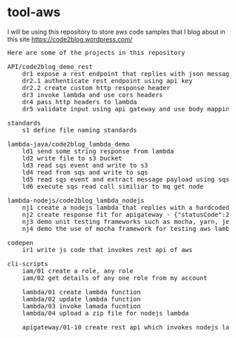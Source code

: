 # tool-aws
I will be using this repository to store aws code samples that I blog about in this site https://code2blog.wordpress.com/

<pre>
Here are some of the projects in this repository

API/code2blog_demo_rest
	dr1 expose a rest endpoint that replies with json message
	dr2.1 authenticate rest endpoint using api key
	dr2.2 create custom http response header
	dr3 invoke lambda and use cors headers
	dr4 pass http headers to lambda
	dr5 validate input using api gateway and use body mapping template to transform input and output
	
standards
	s1 define file naming standards
	
lambda-java/code2blog_lambda_demo
	ld1 send some string response from lambda
	ld2 write file to s3 bucket
	ld3 read sqs event and write to s3 
	ld4 read from sqs and write to sqs
	ld5 read sqs event and extract message payload using sqs model classes
	ld6 execute sqs read call similiar to mq get node
	
lambda-nodejs/code2blog_lambda_nodejs
	nj1 create a nodejs lambda that replies with a hardcoded string
	nj2 create response fit for apigateway - {"statusCode":200,"headers":{"Content-Type":"*/*"},"body":"Hello, World!"}
	nj3 demo unit testing frameworks such as mocha, yarn, jest
	nj4 demo the use of mocha framework for testing aws lambdas
	
codepen
	ir1 write js code that invokes rest api of aws

cli-scripts
	iam/01 create a role, any role 
	iam/02 get details of any one role from my account 

	lambda/01 create lambda function
	lambda/02 update lambda function
	lambda/03 invoke lamada fucntion
	lambda/04 upload a zip file for nodejs lambda

	apigateway/01-10 create rest api which invokes nodejs lambda
	
</pre>
